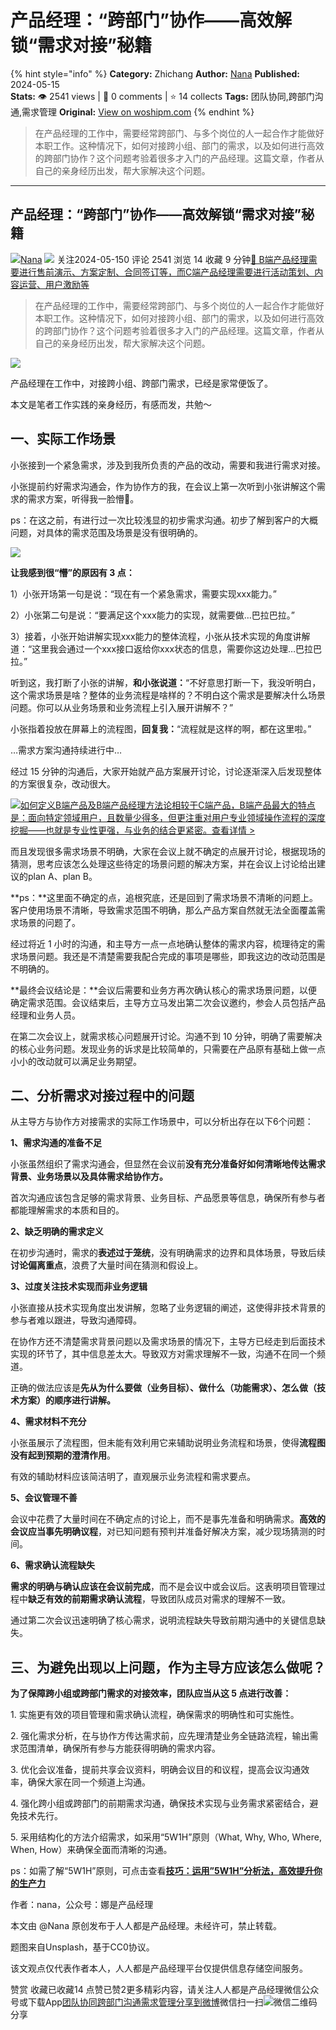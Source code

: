 # 产品经理：“跨部门”协作——高效解锁“需求对接”秘籍
{% hint style="info" %}
**Category:** Zhichang
**Author:** [Nana](https://www.woshipm.com/u/856418)
**Published:** 2024-05-15  
**Stats:** 👁️ 2541 views | 💬 0 comments | ⭐ 14 collects
**Tags:** 团队协同,跨部门沟通,需求管理
**Original:** [View on woshipm.com](https://www.woshipm.com/zhichang/6052156.html)
{% endhint %}
> 在产品经理的工作中，需要经常跨部门、与多个岗位的人一起合作才能做好本职工作。这种情况下，如何对接跨小组、部门的需求，以及如何进行高效的跨部门协作？这个问题考验着很多才入门的产品经理。这篇文章，作者从自己的亲身经历出发，帮大家解决这个问题。

---

## 产品经理：“跨部门”协作——高效解锁“需求对接”秘籍

[![](https://static.woshipm.com/view/woshipm_api_def_20230131220106_9331.jpeg?imageView2/1/w/72/h/72/q/100)](https://www.woshipm.com/u/856418)[Nana](https://www.woshipm.com/u/856418) ![](https://static.woshipm.com/tag/1121_1@2x.png) 关注2024-05-150 评论 2541 浏览 14 收藏 9 分钟[🔗 B端产品经理需要进行售前演示、方案定制、合同签订等，而C端产品经理需要进行活动策划、内容运营、用户激励等](https://ke.qidianla.com/courses/bcpm)

> 在产品经理的工作中，需要经常跨部门、与多个岗位的人一起合作才能做好本职工作。这种情况下，如何对接跨小组、部门的需求，以及如何进行高效的跨部门协作？这个问题考验着很多才入门的产品经理。这篇文章，作者从自己的亲身经历出发，帮大家解决这个问题。

![](https://image.woshipm.com/2023/09/12/c3241b00-5116-11ee-8eef-00163e142b65.jpg)

产品经理在工作中，对接跨小组、跨部门需求，已经是家常便饭了。

本文是笔者工作实践的亲身经历，有感而发，共勉～

## 一、实际工作场景

小张接到一个紧急需求，涉及到我所负责的产品的改动，需要和我进行需求对接。

小张提前约好需求沟通会，作为协作方的我，在会议上第一次听到小张讲解这个需求的需求方案，听得我一脸懵🥲。

ps：在这之前，有进行过一次比较浅显的初步需求沟通。初步了解到客户的大概问题，对具体的需求范围及场景是没有很明确的。

![](https://image.woshipm.com/wp-files/2024/05/d54sneIcX3ZlWL6D7lyz.png)

**让我感到很“懵”的原因有 3 点：**

1）小张开场第一句是说：“现在有一个紧急需求，需要实现xxx能力。”

2）小张第二句是说：“要满足这个xxx能力的实现，就需要做…巴拉巴拉。”

3）接着，小张开始讲解实现xxx能力的整体流程，小张从技术实现的角度讲解道：“这里我会通过一个xxx接口返给你xxx状态的信息，需要你这边处理…巴拉巴拉。”

听到这，我打断了小张的讲解，**和小张说道：**“不好意思打断一下，我没听明白，这个需求场景是啥？整体的业务流程是啥样的？不明白这个需求是要解决什么场景问题。你可以从业务场景和业务流程上引入展开讲解不？”

小张指着投放在屏幕上的流程图，**回复我：**“流程就是这样的啊，都在这里啦。”

…需求方案沟通持续进行中…

经过 15 分钟的沟通后，大家开始就产品方案展开讨论，讨论逐渐深入后发现整体的方案很复杂，改动很大。

[![](https://image.woshipm.com/2023/08/02/72b77e4e-30e3-11ee-88e7-00163e0b5ff3.png)如何定义B端产品及B端产品经理方法论相较于C端产品，B端产品最大的特点是：面向特定领域用户，且数量少得多，但更注重对用户专业领域操作流程的深度挖掘——也就是专业性更强，与业务的结合更紧密。查看详情 >](https://ke.qidianla.com/courses/bcpm)

而且发现很多需求场景不明确，大家在会议上就不确定的点展开讨论，根据现场的猜测，思考应该怎么处理这些待定的场景问题的解决方案，并在会议上讨论给出建议的plan A、plan B。

**ps：**这里面不确定的点，追根究底，还是回到了需求场景不清晰的问题上。客户使用场景不清晰，导致需求范围不明确，那么产品方案自然就无法全面覆盖需求场景的问题了。

经过将近 1 小时的沟通，和主导方一点一点地确认整体的需求内容，梳理待定的需求场景问题。我还是不清楚需要我配合完成的事项是哪些，即我这边的改动范围是不明确的。

**最终会议结论是：**会议后需要和业务方再次确认核心的需求场景问题，以便确定需求范围。会议结束后，主导方立马发出第二次会议邀约，参会人员包括产品经理和业务人员。

在第二次会议上，就需求核心问题展开讨论。沟通不到 10 分钟，明确了需要解决的核心业务问题。发现业务的诉求是比较简单的，只需要在产品原有基础上做一点小小的改动就可以满足业务期望。

## 二、分析需求对接过程中的问题

从主导方与协作方对接需求的实际工作场景中，可以分析出存在以下6个问题：

**1、需求沟通的准备不足**

小张虽然组织了需求沟通会，但显然在会议前**没有充分准备好如何清晰地传达需求背景、业务场景以及具体需求给协作方。**

首次沟通应该包含足够的需求背景、业务目标、产品愿景等信息，确保所有参与者都能理解需求的本质和目的。

**2、缺乏明确的需求定义**

在初步沟通时，需求的**表述过于笼统**，没有明确需求的边界和具体场景，导致后续**讨论偏离重点**，浪费了大量时间在猜测和假设上。

**3、过度关注技术实现而非业务逻辑**

小张直接从技术实现角度出发讲解，忽略了业务逻辑的阐述，这使得非技术背景的参与者难以跟进，导致沟通障碍。

在协作方还不清楚需求背景问题以及需求场景的情况下，主导方已经走到后面技术实现的环节了，其中信息差太大。导致双方对需求理解不一致，沟通不在同一个频道。

正确的做法应该是**先从为什么要做（业务目标）、做什么（功能需求）、怎么做（技术方案）的顺序进行讲解。**

**4、需求材料不充分**

小张虽展示了流程图，但未能有效利用它来辅助说明业务流程和场景，使得**流程图没有起到预期的澄清作用**。

有效的辅助材料应该简洁明了，直观展示业务流程和需求要点。

**5、会议管理不善**

会议中花费了大量时间在不确定点的讨论上，而不是事先准备和明确需求。**高效的会议应当事先明确议程**，对已知问题有预判并准备好解决方案，减少现场猜测的时间。

**6、需求确认流程缺失**

**需求的明确与确认应该在会议前完成**，而不是会议中或会议后。这表明项目管理过程中**缺乏有效的前期需求确认流程**，导致团队成员对需求的理解不一致。

通过第二次会议迅速明确了核心需求，说明流程缺失导致前期沟通中的关键信息缺失。

## 三、为避免出现以上问题，作为主导方应该怎么做呢？

**为了保障跨小组或跨部门需求的对接效率，团队应当从这 5 点进行改善：**

1\. 实施更有效的项目管理和需求确认流程，确保需求的明确性和可实施性。

2\. 强化需求分析，在与协作方传达需求前，应先理清楚业务全链路流程，输出需求范围清单，确保所有参与方能获得明确的需求内容。

3\. 优化会议准备，提前共享会议资料，明确会议目的和议程，提高会议沟通效率，确保大家在同一个频道上沟通。

4\. 强化跨小组或跨部门的前期需求沟通，确保技术实现与业务需求紧密结合，避免技术先行。

5\. 采用结构化的方法介绍需求，如采用“5W1H”原则（What, Why, Who, Where, When, How）来确保全面而清晰的沟通。

ps：如需了解“5W1H”原则，可点击查看[**技巧：运用”5W1H”分析法，高效提升你的生产力**](https://www.woshipm.com/share/6051127.html)

作者：nana，公众号：娜是产品经理

本文由 @Nana 原创发布于人人都是产品经理。未经许可，禁止转载。

题图来自Unsplash，基于CC0协议。

该文观点仅代表作者本人，人人都是产品经理平台仅提供信息存储空间服务。

赞赏 收藏已收藏14 点赞已赞2更多精彩内容，请关注人人都是产品经理微信公众号或下载App[团队协同](https://www.woshipm.com/tag/%e5%9b%a2%e9%98%9f%e5%8d%8f%e5%90%8c)[跨部门沟通](https://www.woshipm.com/tag/%e8%b7%a8%e9%83%a8%e9%97%a8%e6%b2%9f%e9%80%9a)[需求管理](https://www.woshipm.com/tag/%e9%9c%80%e6%b1%82%e7%ae%a1%e7%90%86)[分享到微博](https://service.weibo.com/share/share.php?appkey=2775287854&title=产品经理：“跨部门”协作——高效解锁“需求对接”秘籍&url=https://www.woshipm.com/zhichang/6052156.html&pic=https://image.woshipm.com/2023/09/12/c3241b00-5116-11ee-8eef-00163e142b65.jpg)微信扫一扫![微信二维码](https://api.pwmqr.com/qrcode/create/?url=https://www.woshipm.com/zhichang/6052156.html)分享
